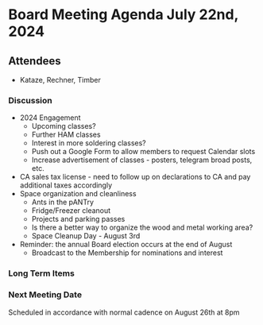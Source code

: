 # Board Meeting Agenda July 22nd, 2024

## Attendees
- Kataze, Rechner, Timber

### Discussion
- 2024 Engagement
  - Upcoming classes?
  - Further HAM classes
  - Interest in more soldering classes?
  - Push out a Google Form to allow members to request Calendar slots
  - Increase advertisement of classes - posters, telegram broad posts, etc.
- CA sales tax license - need to follow up on declarations to CA and pay additional taxes accordingly
- Space organization and cleanliness
  - Ants in the pANTry
  - Fridge/Freezer cleanout 
  - Projects and parking passes
  - Is there a better way to organize the wood and metal working area?
  - Space Cleanup Day - August 3rd
- Reminder: the annual Board election occurs at the end of August
  - Broadcast to the Membership for nominations and interest

### Long Term Items



### Next Meeting Date
Scheduled in accordance with normal cadence on August 26th at 8pm

